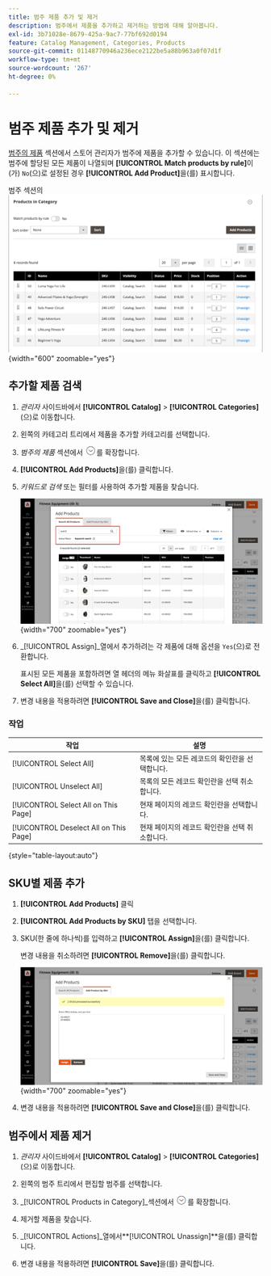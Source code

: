 ```yaml
---
title: 범주 제품 추가 및 제거
description: 범주에서 제품을 추가하고 제거하는 방법에 대해 알아봅니다.
exl-id: 3b71028e-8679-425a-9ac7-77bf692d0194
feature: Catalog Management, Categories, Products
source-git-commit: 01148770946a236ece2122be5a88b963a0f07d1f
workflow-type: tm+mt
source-wordcount: '267'
ht-degree: 0%

---
```


# 범주 제품 추가 및 제거

[범주의 제품](categories-product-assignments.md) 섹션에서 스토어 관리자가 범주에 제품을 추가할 수 있습니다. 이 섹션에는 범주에 할당된 모든 제품이 나열되며 **[!UICONTROL Match products by rule]**&#x200B;이(가) `No`(으)로 설정된 경우 **[!UICONTROL Add Product]**&#x200B;을(를) 표시합니다.

범주 섹션의 ![제품](./assets/category-products-in-category.png){width="600" zoomable="yes"}

## 추가할 제품 검색

1. _관리자_ 사이드바에서 **[!UICONTROL Catalog]** > **[!UICONTROL Categories]**(으)로 이동합니다.

1. 왼쪽의 카테고리 트리에서 제품을 추가할 카테고리를 선택합니다.

1. _범주의 제품_ 섹션에서 ![확장 선택기](../assets/icon-display-expand.png)를 확장합니다.

1. **[!UICONTROL Add Products]**&#x200B;을(를) 클릭합니다.

1. _키워드로 검색_ 또는 필터를 사용하여 추가할 제품을 찾습니다.

   ![모든 제품 검색 탭](./assets/search-all-product.png){width="700" zoomable="yes"}

1. _[!UICONTROL Assign]_열에서 추가하려는 각 제품에 대해 옵션을 `Yes`(으)로 전환합니다.

   표시된 모든 제품을 포함하려면 열 헤더의 메뉴 화살표를 클릭하고 **[!UICONTROL Select All]**&#x200B;을(를) 선택할 수 있습니다.

1. 변경 내용을 적용하려면 **[!UICONTROL Save and Close]**&#x200B;을(를) 클릭합니다.

### 작업

| 작업 | 설명 |
|--- |--- |
| [!UICONTROL Select All] | 목록에 있는 모든 레코드의 확인란을 선택합니다. |
| [!UICONTROL Unselect All] | 목록의 모든 레코드 확인란을 선택 취소합니다. |
| [!UICONTROL Select All on This Page] | 현재 페이지의 레코드 확인란을 선택합니다. |
| [!UICONTROL Deselect All on This Page] | 현재 페이지의 레코드 확인란을 선택 취소합니다. |

{style="table-layout:auto"}

## SKU별 제품 추가

1. **[!UICONTROL Add Products]** 클릭

1. **[!UICONTROL Add Products by SKU]** 탭을 선택합니다.

1. SKU(한 줄에 하나씩)를 입력하고 **[!UICONTROL Assign]**&#x200B;을(를) 클릭합니다.

   변경 내용을 취소하려면 **[!UICONTROL Remove]**&#x200B;을(를) 클릭합니다.

   ![SKU 탭별 제품 추가](./assets/add-product-by-sku.png){width="700" zoomable="yes"}

1. 변경 내용을 적용하려면 **[!UICONTROL Save and Close]**&#x200B;을(를) 클릭합니다.

## 범주에서 제품 제거

1. _관리자_ 사이드바에서 **[!UICONTROL Catalog]** > **[!UICONTROL Categories]**(으)로 이동합니다.

1. 왼쪽의 범주 트리에서 편집할 범주를 선택합니다.

1. _[!UICONTROL Products in Category]_섹션에서 ![확장 선택기](../assets/icon-display-expand.png)를 확장합니다.

1. 제거할 제품을 찾습니다.

1. _[!UICONTROL Actions]_열에서&#x200B;**[!UICONTROL Unassign]**을(를) 클릭합니다.

1. 변경 내용을 적용하려면 **[!UICONTROL Save]**&#x200B;을(를) 클릭합니다.
